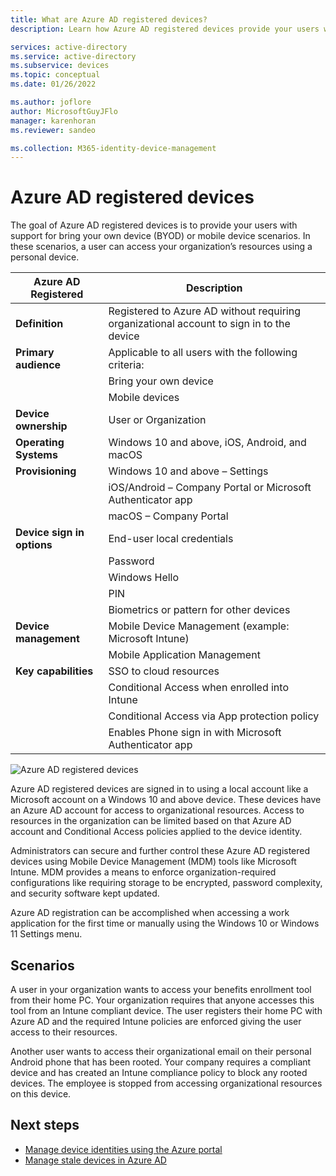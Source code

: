 ```yaml
---
title: What are Azure AD registered devices?
description: Learn how Azure AD registered devices provide your users with support for bring your own device (BYOD) or mobile device scenarios.

services: active-directory
ms.service: active-directory
ms.subservice: devices
ms.topic: conceptual
ms.date: 01/26/2022

ms.author: joflore
author: MicrosoftGuyJFlo
manager: karenhoran
ms.reviewer: sandeo

ms.collection: M365-identity-device-management
---
```

# Azure AD registered devices

The goal of Azure AD registered devices is to provide your users with support for bring your own device (BYOD) or mobile device scenarios. In these scenarios, a user can access your organization’s resources using a personal device.

| Azure AD Registered | Description |
| --- | --- |
| **Definition** | Registered to Azure AD without requiring organizational account to sign in to the device |
| **Primary audience** | Applicable to all users with the following criteria: |
|   | Bring your own device |
|   | Mobile devices |
| **Device ownership** | User or Organization |
| **Operating Systems** | Windows 10 and above, iOS, Android, and macOS |
| **Provisioning** | Windows 10 and above – Settings |
|   | iOS/Android – Company Portal or Microsoft Authenticator app |
|   | macOS – Company Portal |
| **Device sign in options** | End-user local credentials |
|   | Password |
|   | Windows Hello |
|   | PIN |
|   | Biometrics or pattern for other devices |
| **Device management** | Mobile Device Management (example: Microsoft Intune) |
|   | Mobile Application Management |
| **Key capabilities** | SSO to cloud resources |
|   | Conditional Access when enrolled into Intune |
|   | Conditional Access via App protection policy |
|   | Enables Phone sign in with Microsoft Authenticator app |

![Azure AD registered devices](./media/concept-azure-ad-register/azure-ad-registered-device.png)

Azure AD registered devices are signed in to using a local account like a Microsoft account on a Windows 10 and above device. These devices have an Azure AD account for access to organizational resources. Access to resources in the organization can be limited based on that Azure AD account and Conditional Access policies applied to the device identity.

Administrators can secure and further control these Azure AD registered devices using Mobile Device Management (MDM) tools like Microsoft Intune. MDM provides a means to enforce organization-required configurations like requiring storage to be encrypted, password complexity, and security software kept updated. 

Azure AD registration can be accomplished when accessing a work application for the first time or manually using the Windows 10 or Windows 11 Settings menu. 

## Scenarios

A user in your organization wants to access your benefits enrollment tool from their home PC. Your organization requires that anyone accesses this tool from an Intune compliant device. The user registers their home PC with Azure AD and the required Intune policies are enforced giving the user access to their resources.

Another user wants to access their organizational email on their personal Android phone that has been rooted. Your company requires a compliant device and has created an Intune compliance policy to block any rooted devices. The employee is stopped from accessing organizational resources on this device.

## Next steps

- [Manage device identities using the Azure portal](device-management-azure-portal.md)
- [Manage stale devices in Azure AD](manage-stale-devices.md)
